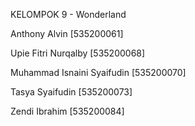 KELOMPOK 9 - Wonderland

Anthony Alvin [535200061]

Upie Fitri Nurqalby [535200068]

Muhammad Isnaini Syaifudin [535200070]

Tasya Syaifudin [535200073]

Zendi Ibrahim [535200084]
